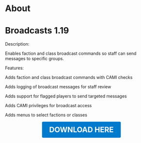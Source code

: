 # About

# Broadcasts 1.19

Description:

Enables faction and class broadcast commands so staff can send messages to specific groups.

Features:

Adds faction and class broadcast commands with CAMI checks

Adds logging of broadcast messages for staff review

Adds support for flagged players to send targeted messages

Adds CAMI privileges for broadcast access

Adds menus to select factions or classes

<p align="center"><a href="https://github.com/LiliaFramework/Modules/raw/refs/heads/gh-pages/broadcasts.zip" style="display:inline-block;padding:12px 24px;font-size:1.5rem;font-weight:bold;text-decoration:none;color:#fff;background-color:#007acc;border-radius:4px;">DOWNLOAD HERE</a></p>